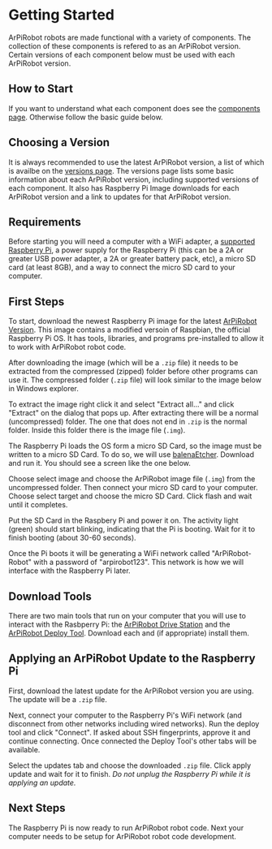 # Getting Started
ArPiRobot robots are made functional with a variety of components. The collection of these components is refered to as an ArPiRobot version. Certain versions of each component below must be used with each ArPiRobot version. 


## How to Start
If you want to understand what each component does see the [components page](../reference/components.md). Otherwise follow the basic guide below.

## Choosing a Version
It is always recommended to use the latest ArPiRobot version, a list of which is availbe on the [versions page](../versions.md). The versions page lists some basic information about each ArPiRobot version, including supported versions of each component. It also has Raspberry Pi Image downloads for each ArPiRobot version and a link to updates for that ArPiRobot version. 

## Requirements
Before starting you will need a computer with a WiFi adapter, a [supported Raspberry Pi](reference/hardware.md), a power supply for the Raspberry Pi (this can be a 2A or greater USB power adapter, a 2A or greater battery pack, etc), a micro SD card (at least 8GB), and a way to connect the micro SD card to your computer.

## First Steps
To start, download the newest Raspberry Pi image for the latest [ArPiRobot Version](versions.md). This image contains a modified versoin of Raspbian, the official Raspberry Pi OS. It has tools, libraries, and programs pre-installed to allow it to work with ArPiRobot robot code. 

After downloading the image (which will be a `.zip` file) it needs to be extracted from the compressed (zipped) folder before other programs can use it. The compressed folder (`.zip` file) will look similar to the image below in Windows explorer.


To extract the image right click it and select "Extract all..." and click "Extract" on the dialog that pops up. After extracting there will be a normal (uncompressed) folder. The one that does not end in `.zip` is the normal folder. Inside this folder there is the image file (`.img`).


The Raspberry Pi loads the OS form a micro SD Card, so the image must be written to a micro SD Card. To do so, we will use [balenaEtcher](https://www.balena.io/etcher/). Download and run it. You should see a screen like the one below.

Choose select image and choose the ArPiRobot image file (`.img`) from the uncompressed folder. Then connect your micro SD card to your computer. Choose select target and choose the micro SD Card. Click flash and wait until it completes.

Put the SD Card in the Raspbery Pi and power it on. The activity light (green) should start blinking, indicating that the Pi is booting. Wait for it to finish booting (about 30-60 seconds). 

Once the Pi boots it will be generating a WiFi network called "ArPiRobot-Robot" with a password of "arpirobot123". This network is how we will interface with the Raspberry Pi later.

## Download Tools
There are two main tools that run on your computer that you will use to interact with the Rasbperry Pi: the [ArPiRobot Drive Station](https://github.com/MB3hel/ArPiRobot-DriveStation/releases) and the [ArPiRobot Deploy Tool](https://github.com/MB3hel/ArPiRobot-DeployTool/releases). Download each and (if appropriate) install them.

## Applying an ArPiRobot Update to the Raspberry Pi
First, download the latest update for the ArPiRobot version you are using. The update will be a `.zip` file.

Next, connect your computer to the Raspberry Pi's WiFi network (and disconnect from other networks including wired networks). Run the deploy tool and click "Connect". If asked about SSH fingerprints, approve it and continue connecting. Once connected the Deploy Tool's other tabs will be available.

Select the updates tab and choose the downloaded `.zip` file. Click apply update and wait for it to finish. *Do not unplug the Raspberry Pi while it is applying an update.*

## Next Steps
The Raspberry Pi is now ready to run ArPiRobot robot code. Next your computer needs to be setup for ArPiRobot robot code development.
